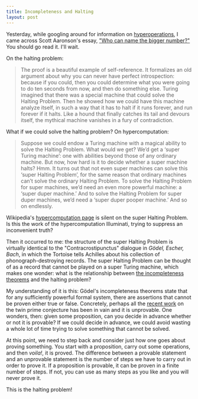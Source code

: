 ```yaml
---
title: Incompleteness and Halting
layout: post
---
```


Yesterday, while googling around for information on [hyperoperations](http://en.wikipedia.org/wiki/Hyperoperation), I came across Scott Aaronson's essay, ["Who can name the bigger number?"](http://www.scottaaronson.com/writings/bignumbers.html) You should go read it. I'll wait.

On the halting problem:
> The proof is a beautiful example of self-reference. It formalizes an old argument about why you can never have perfect introspection: because if you could, then you could determine what you were going to do ten seconds from now, and then do something else. Turing imagined that there was a special machine that could solve the Halting Problem. Then he showed how we could have this machine analyze itself, in such a way that it has to halt if it runs forever, and run forever if it halts. Like a hound that finally catches its tail and devours itself, the mythical machine vanishes in a fury of contradiction.

What if we could solve the halting problem? On hypercomputation:
> Suppose we could endow a Turing machine with a magical ability to solve the Halting Problem. What would we get? We’d get a ‘super Turing machine’: one with abilities beyond those of any ordinary machine. But now, how hard is it to decide whether a super machine halts? Hmm. It turns out that not even super machines can solve this ‘super Halting Problem’, for the same reason that ordinary machines can’t solve the ordinary Halting Problem. To solve the Halting Problem for super machines, we’d need an even more powerful machine: a ‘super duper machine.’ And to solve the Halting Problem for super duper machines, we’d need a ‘super duper pooper machine.’ And so on endlessly.

Wikipedia's [hypercomputation page](http://en.wikipedia.org/wiki/Hypercomputation) is silent on the super Halting Problem. Is this the work of the hypercomputation Illuminati, trying to suppress an inconvenient truth?

Then it occurred to me: the structure of the super Halting Problem is virtually identical to the "Contracrostipunctus" dialogue in *Gödel, Escher, Bach*, in which the Tortoise tells Achilles about his collection of phonograph-destroying records. The super Halting Problem can be thought of as a record that cannot be played on a super Turing machine, which makes one wonder: what is the relationship between [the incompleteness theorems](http://en.wikipedia.org/wiki/G%C3%B6del%27s_incompleteness_theorems) and the halting problem? 

My understanding of it is this: Gödel's incompleteness theorems state that for any sufficiently powerful formal system, there are assertions that cannot be proven either true or false. Concretely, perhaps all the [recent work](http://www.slate.com/articles/health_and_science/do_the_math/2013/05/yitang_zhang_twin_primes_conjecture_a_huge_discovery_about_prime_numbers.html) on the twin prime conjecture has been in vain and it is unprovable. One wonders, then: given some proposition, can you decide in advance whether or not it is provable? If we could decide in advance, we could avoid wasting a whole lot of time trying to solve something that cannot be solved.

At this point, we need to step back and consider just how one goes about proving something. You start with a proposition, carry out some operations, and then *voila!*, it is proved. The difference between a provable statement and an unprovable statement is the number of steps we have to carry out in order to prove it. If a proposition is provable, it can be proven in a finite number of steps. If not, you can use as many steps as you like and you will never prove it.

This is the halting problem!
